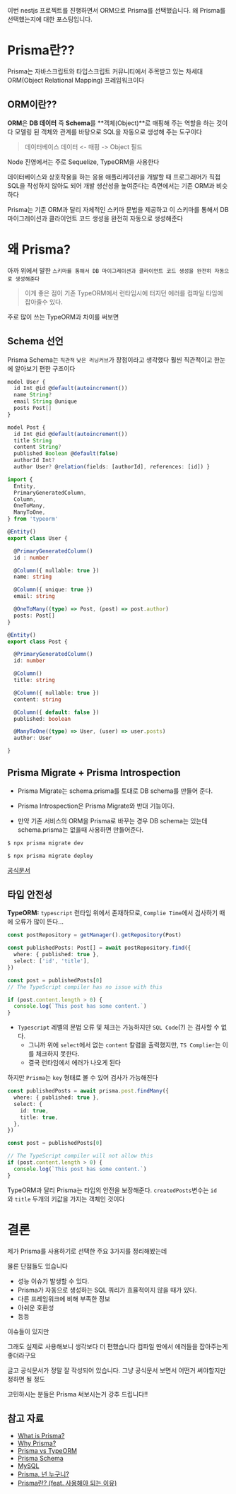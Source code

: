 
이번 nestjs 프로젝트를 진행하면서 ORM으로 Prisma를 선택했습니다.
왜 Prisma를 선택했는지에 대한 포스팅입니다.

# Prisma란??
Prisma는 자바스크립트와 타입스크립트 커뮤니티에서 주목받고 있는 차세대 ORM(Object Relational Mapping) 프레임워크이다

## ORM이란??
**ORM**은 **DB 데이터** 즉 **Schema**를 **객체(Object)**로 매핑해 주는 역할을 하는 것이다
모델링 된 객체와 관계를 바탕으로 SQL을 자동으로 생성해 주는 도구이다
> 데이터베이스 데이터 <- 매핑 -> Object 필드

Node 진영에서는 주로 Sequelize, TypeORM을 사용한다

데이터베이스와 상호작용을 하는 응용 애플리케이션을 개발할 때 프로그래머가 직접 SQL을 작성하지 않아도 되어 개발 생산성을 높여준다는 측면에서는 기존 ORM과 비슷하다

Prisma는 기존 ORM과 달리 자체적인 스키마 문법을 제공하고 이 스키마를 통해서 DB 마이그레이션과 클라이언트 코드 생성을 완전히 자동으로 생성해준다

# 왜 Prisma?

아까 위에서 말한 `스키마를 통해서 DB 마이그레이션과 클라이언트 코드 생성을 완전히 자동으로 생성해준다` 
> 이게 좋은 점이 기존 TypeORM에서 런타임시에 터지던 에러를 컴파일 타임에 잡아줄수 있다.

주로 많이 쓰는 TypeORM과 차이를 써보면
## Schema 선언

Prisma Schema는 `직관적` `낮은 러닝커브`가 장점이라고 생각했다
훨씬 직관적이고 한눈에 알아보기 편한 구조이다

```ts
model User {
  id Int @id @default(autoincrement())
  name String? 
  email String @unique 
  posts Post[] 
}

model Post {
  id Int @id @default(autoincrement())
  title String
  content String?
  published Boolean @default(false)
  authorId Int?
  author User? @relation(fields: [authorId], references: [id]) }
```

```ts
import {
  Entity,
  PrimaryGeneratedColumn,
  Column,
  OneToMany,
  ManyToOne,
} from 'typeorm'

@Entity()
export class User {

  @PrimaryGeneratedColumn()
  id : number

  @Column({ nullable: true })
  name: string

  @Column({ unique: true })
  email: string

  @OneToMany((type) => Post, (post) => post.author)
  posts: Post[]
}

@Entity()
export class Post {

  @PrimaryGeneratedColumn()
  id: number

  @Column()
  title: string

  @Column({ nullable: true })
  content: string

  @Column({ default: false })
  published: boolean

  @ManyToOne((type) => User, (user) => user.posts)
  author: User

}
```

## Prisma Migrate + Prisma Introspection
- Prisma Migrate는 schema.prisma를 토대로 DB schema를 만들어 준다.

- Prisma Introspection은 Prisma Migrate와 반대 기능이다.
- 만약 기존 서비스의 ORM을 Prisma로 바꾸는 경우 DB schema는 있는데 schema.prisma는 없을때 사용하면 만들어준다.

```bash
$ npx prisma migrate dev

$ npx prisma migrate deploy
```

[공식문서](https://www.prisma.io/docs/concepts/components/prisma-migrate/migrate-development-production#create-and-apply-migrations)

## 타입 안전성

**TypeORM:** `typescript` 런타임 위에서 존재하므로, `Complie Time`에서 검사하기 때에 오류가 많이 뜬다...

```ts
const postRepository = getManager().getRepository(Post)

const publishedPosts: Post[] = await postRepository.find({
  where: { published: true },
  select: ['id', 'title'],
})

const post = publishedPosts[0] 
// The TypeScript compiler has no issue with this 

if (post.content.length > 0) { 
  console.log(`This post has some content.`) 
}
```

- `Typescript` 레벨의 문법 오류 및 체크는 가능하지만 `SQL Code`(?) 는 검사할 수 없다.
	-  그니까 위에 `select`에서 없는 `content` 칼럼을 출력했지만, `TS Complier`는 이를 체크하지 못한다.
	- 결국 런타임에서 에러가 나오게 된다

하지만 `Prisma`는 `key` 형태로 볼 수 있어 검사가 가능해진다
```ts
const publishedPosts = await prisma.post.findMany({
  where: { published: true },
  select: {
    id: true,
    title: true,
  },
})

const post = publishedPosts[0]

// The TypeScript compiler will not allow this
if (post.content.length > 0) {
  console.log(`This post has some content.`) 
}
```
TypeORM과 달리 Prisma는 타입의 안전을 보장해준다.
`createdPosts`변수는 `id`와 `title` 두개의 키값을 가지는 객체인 것이다



# 결론

제가 Prisma를 사용하기로 선택한 주요 3가지를 정리해봤는데

물론 단점들도 있습니다
- 성능 이슈가 발생할 수 있다.
- Prisma가 자동으로 생성하는 SQL 쿼리가 효율적이지 않을 때가 있다.
- 다른 프레임워크에 비해 부족한 정보
- 아쉬운 호환성
- 등등

이슈들이 있지만

그래도 실제로 사용해보니 생각보다 더 편했습니다
컴파일 딴에서 에러들을 잡아주는게 좋더라구요

글고 공식문서가 정말 잘 작성되어 있습니다.
그냥 공식문서 보면서 어떤거 써야할지만 정하면 될 정도

고민하시는 분들은 Prisma 써보시는거 강추 드립니다!!

## 참고 자료
- [What is Prisma?](https://www.prisma.io/docs/concepts/overview/what-is-prisma)
- [Why Prisma?](https://www.prisma.io/docs/concepts/overview/why-prisma)
- [Prisma vs TypeORM](https://www.prisma.io/docs/concepts/more/comparisons/prisma-and-typeorm?query=&page=1)
- [Prisma Schema](https://www.prisma.io/docs/concepts/components/prisma-schema)
- [MySQL](https://www.prisma.io/docs/concepts/database-connectors/mysql)
- [Prisma, 넌 누구니?](https://velog.io/@ltnscp9028/Prisma-%EB%84%8C-%EB%88%84%EA%B5%AC%EB%8B%88-gr0ecme3)
- [Prisma란? (feat. 사용해야 되는 이유)](https://fomaios.tistory.com/entry/Nodejs-Prisma%EB%9E%80-feat-%EC%82%AC%EC%9A%A9%ED%95%B4%EC%95%BC-%EB%90%98%EB%8A%94-%EC%9D%B4%EC%9C%A0)